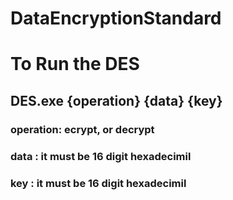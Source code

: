 # DataEncryptionStandard
# To Run the DES
## DES.exe {operation} {data} {key}
### operation: ecrypt, or decrypt
### data : it must be 16 digit hexadecimil
### key : it must be 16 digit hexadecimil
